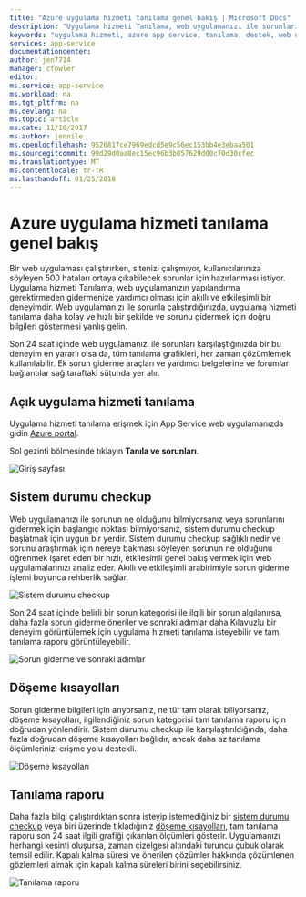 ```yaml
---
title: "Azure uygulama hizmeti tanılama genel bakış | Microsoft Docs"
description: "Uygulama hizmeti Tanılama, web uygulamanızı ile sorunları nasıl giderebileceğinizi öğrenin."
keywords: "uygulama hizmeti, azure app service, tanılama, destek, web uygulaması, sorun giderme, kendi kendine yardım"
services: app-service
documentationcenter: 
author: jen7714
manager: cfowler
editor: 
ms.service: app-service
ms.workload: na
ms.tgt_pltfrm: na
ms.devlang: na
ms.topic: article
ms.date: 11/10/2017
ms.author: jennile
ms.openlocfilehash: 9526817ce7969edcd5e9c56ec153bb4e3ebaa501
ms.sourcegitcommit: 99d29d0aa8ec15ec96b3b057629d00c70d30cfec
ms.translationtype: MT
ms.contentlocale: tr-TR
ms.lasthandoff: 01/25/2018
---
```

# <a name="azure-app-service-diagnostics-overview"></a>Azure uygulama hizmeti tanılama genel bakış 

Bir web uygulaması çalıştırırken, sitenizi çalışmıyor, kullanıcılarınıza söyleyen 500 hataları ortaya çıkabilecek sorunlar için hazırlanması istiyor. Uygulama hizmeti Tanılama, web uygulamanızın yapılandırma gerektirmeden gidermenize yardımcı olması için akıllı ve etkileşimli bir deneyimdir. Web uygulamanızı ile sorunla çalıştırdığınızda, uygulama hizmeti tanılama daha kolay ve hızlı bir şekilde ve sorunu gidermek için doğru bilgileri göstermesi yanlış gelin. 
 
Son 24 saat içinde web uygulamanızı ile sorunları karşılaştığınızda bir bu deneyim en yararlı olsa da, tüm tanılama grafikleri, her zaman çözümlemek kullanılabilir. Ek sorun giderme araçları ve yardımcı belgelerine ve forumlar bağlantılar sağ taraftaki sütunda yer alır.

## <a name="open-app-service-diagnostics"></a>Açık uygulama hizmeti tanılama

Uygulama hizmeti tanılama erişmek için App Service web uygulamanızda gidin [Azure portal](https://portal.azure.com). 

Sol gezinti bölmesinde tıklayın **Tanıla ve sorunları**.

![Giriş sayfası](./media/app-service-diagnostics/Homepage1.png)

## <a name="health-checkup"></a>Sistem durumu checkup

Web uygulamanızı ile sorunun ne olduğunu bilmiyorsanız veya sorunlarını gidermek için başlangıç noktası bilmiyorsanız, sistem durumu checkup başlatmak için uygun bir yerdir. Sistem durumu checkup sağlıklı nedir ve sorunu araştırmak için nereye bakması söyleyen sorunun ne olduğunu öğrenmek işaret eden bir hızlı, etkileşimli genel bakış vermek için web uygulamalarınızı analiz eder. Akıllı ve etkileşimli arabirimiyle sorun giderme işlemi boyunca rehberlik sağlar.  

![Sistem durumu checkup](./media/app-service-diagnostics/HealthCheckup2.png)

Son 24 saat içinde belirli bir sorun kategorisi ile ilgili bir sorun algılanırsa, daha fazla sorun giderme öneriler ve sonraki adımlar daha Kılavuzlu bir deneyim görüntülemek için uygulama hizmeti tanılama isteyebilir ve tam tanılama raporu görüntüleyebilir.

![Sorun giderme ve sonraki adımlar](./media/app-service-diagnostics/Troubleshooting3.png)

## <a name="tile-shortcuts"></a>Döşeme kısayolları

Sorun giderme bilgileri için arıyorsanız, ne tür tam olarak biliyorsanız, döşeme kısayolları, ilgilendiğiniz sorun kategorisi tam tanılama raporu için doğrudan yönlendirir. Sistem durumu checkup ile karşılaştırıldığında, daha fazla doğrudan döşeme kısayolları bağlıdır, ancak daha az tanılama ölçümlerinizi erişme yolu destekli.  

![Döşeme kısayolları](./media/app-service-diagnostics/TileShortcuts4.png)

## <a name="diagnostic-report"></a>Tanılama raporu

Daha fazla bilgi çalıştırdıktan sonra isteyip istemediğiniz bir [sistem durumu checkup](#health-checkup) veya biri üzerinde tıkladığınız [döşeme kısayolları](#tile-shortcuts), tam tanılama raporu son 24 saat ilgili grafiği çıkarılan ölçümleri gösterir. Uygulamanızı herhangi kesinti oluşursa, zaman çizelgesi altındaki turuncu çubuk olarak temsil edilir. Kapalı kalma süresi ve önerilen çözümler hakkında çözümlenen gözlemleri almak için kapalı kalma süreleri birini seçebilirsiniz. 

![Tanılama raporu](./media/app-service-diagnostics/DiagnosticReport5.png)

